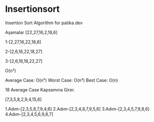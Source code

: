 # Insertionsort
Insertion Sort Algorithm for patika.dev


Aşamalar
[22,27,16,2,18,6]

1-[2,27,16,22,18,6]

2-[2,6,16,22,18,27]

3-[2,6,16,18,22,27]

O(n²)

Average Case: O(n²)
Worst Case: O(n²)
Best Case: O(n)

18 Average Case Kapsamına Girer.

[7,3,5,8,2,9,4,15,6]

1.Adım-[2,3,5,8,7,9,4,6]
2.Adım-[2,3,4,8,7,9,5,6]
3.Adım-[2,3,4,5,7,9,8,6]
4.Adım-[2,3,4,5,6,9,8,7]


